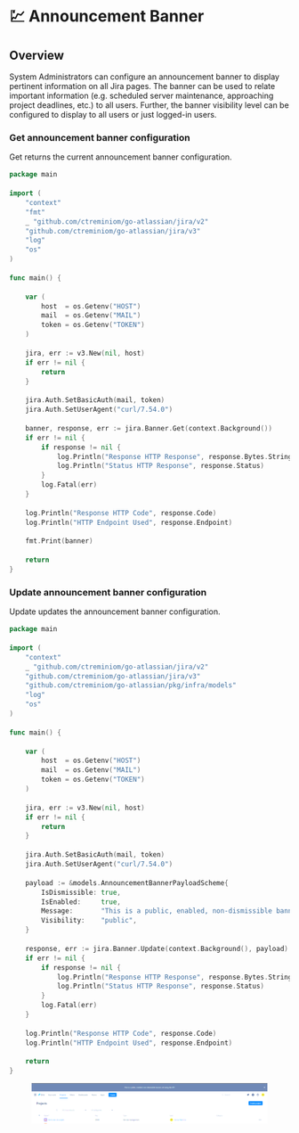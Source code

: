 # 💹 Announcement Banner

## Overview

System Administrators can configure an announcement banner to display pertinent information on all Jira pages. The banner can be used to relate important information (e.g. scheduled server maintenance, approaching project deadlines, etc.) to all users. Further, the banner visibility level can be configured to display to all users or just logged-in users.

### Get announcement banner configuration

Get returns the current announcement banner configuration.

```go
package main

import (
	"context"
	"fmt"
	_ "github.com/ctreminiom/go-atlassian/jira/v2"
	"github.com/ctreminiom/go-atlassian/jira/v3"
	"log"
	"os"
)

func main() {

	var (
		host  = os.Getenv("HOST")
		mail  = os.Getenv("MAIL")
		token = os.Getenv("TOKEN")
	)

	jira, err := v3.New(nil, host)
	if err != nil {
		return
	}

	jira.Auth.SetBasicAuth(mail, token)
	jira.Auth.SetUserAgent("curl/7.54.0")

	banner, response, err := jira.Banner.Get(context.Background())
	if err != nil {
		if response != nil {
			log.Println("Response HTTP Response", response.Bytes.String())
			log.Println("Status HTTP Response", response.Status)
		}
		log.Fatal(err)
	}

	log.Println("Response HTTP Code", response.Code)
	log.Println("HTTP Endpoint Used", response.Endpoint)

	fmt.Print(banner)

	return
}
```

### Update announcement banner configuration

Update updates the announcement banner configuration.

```go
package main

import (
	"context"
	_ "github.com/ctreminiom/go-atlassian/jira/v2"
	"github.com/ctreminiom/go-atlassian/jira/v3"
	"github.com/ctreminiom/go-atlassian/pkg/infra/models"
	"log"
	"os"
)

func main() {

	var (
		host  = os.Getenv("HOST")
		mail  = os.Getenv("MAIL")
		token = os.Getenv("TOKEN")
	)

	jira, err := v3.New(nil, host)
	if err != nil {
		return
	}

	jira.Auth.SetBasicAuth(mail, token)
	jira.Auth.SetUserAgent("curl/7.54.0")

	payload := &models.AnnouncementBannerPayloadScheme{
		IsDismissible: true,
		IsEnabled:     true,
		Message:       "This is a public, enabled, non-dismissible banner, set using the API",
		Visibility:    "public",
	}

	response, err := jira.Banner.Update(context.Background(), payload)
	if err != nil {
		if response != nil {
			log.Println("Response HTTP Response", response.Bytes.String())
			log.Println("Status HTTP Response", response.Status)
		}
		log.Fatal(err)
	}

	log.Println("Response HTTP Code", response.Code)
	log.Println("HTTP Endpoint Used", response.Endpoint)

	return
}

```

<figure><img src="../.gitbook/assets/image (13).png" alt=""><figcaption></figcaption></figure>
